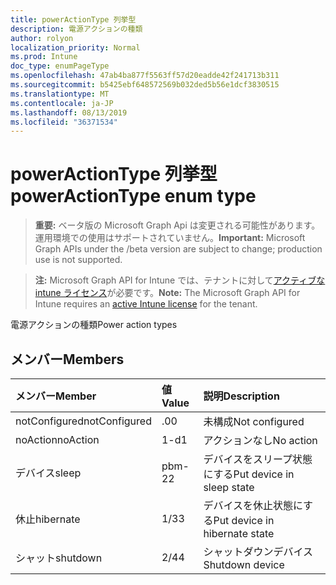 ```yaml
---
title: powerActionType 列挙型
description: 電源アクションの種類
author: rolyon
localization_priority: Normal
ms.prod: Intune
doc_type: enumPageType
ms.openlocfilehash: 47ab4ba877f5563ff57d20eadde42f241713b311
ms.sourcegitcommit: b5425ebf648572569b032ded5b56e1dcf3830515
ms.translationtype: MT
ms.contentlocale: ja-JP
ms.lasthandoff: 08/13/2019
ms.locfileid: "36371534"
---
```

# <a name="poweractiontype-enum-type"></a><span data-ttu-id="a1497-103">powerActionType 列挙型</span><span class="sxs-lookup"><span data-stu-id="a1497-103">powerActionType enum type</span></span>

> <span data-ttu-id="a1497-104">**重要:** ベータ版の Microsoft Graph Api は変更される可能性があります。運用環境での使用はサポートされていません。</span><span class="sxs-lookup"><span data-stu-id="a1497-104">**Important:** Microsoft Graph APIs under the /beta version are subject to change; production use is not supported.</span></span>

> <span data-ttu-id="a1497-105">**注:** Microsoft Graph API for Intune では、テナントに対して[アクティブな intune ライセンス](https://go.microsoft.com/fwlink/?linkid=839381)が必要です。</span><span class="sxs-lookup"><span data-stu-id="a1497-105">**Note:** The Microsoft Graph API for Intune requires an [active Intune license](https://go.microsoft.com/fwlink/?linkid=839381) for the tenant.</span></span>

<span data-ttu-id="a1497-106">電源アクションの種類</span><span class="sxs-lookup"><span data-stu-id="a1497-106">Power action types</span></span>

## <a name="members"></a><span data-ttu-id="a1497-107">メンバー</span><span class="sxs-lookup"><span data-stu-id="a1497-107">Members</span></span>
|<span data-ttu-id="a1497-108">メンバー</span><span class="sxs-lookup"><span data-stu-id="a1497-108">Member</span></span>|<span data-ttu-id="a1497-109">値</span><span class="sxs-lookup"><span data-stu-id="a1497-109">Value</span></span>|<span data-ttu-id="a1497-110">説明</span><span class="sxs-lookup"><span data-stu-id="a1497-110">Description</span></span>|
|:---|:---|:---|
|<span data-ttu-id="a1497-111">notConfigured</span><span class="sxs-lookup"><span data-stu-id="a1497-111">notConfigured</span></span>|<span data-ttu-id="a1497-112">.0</span><span class="sxs-lookup"><span data-stu-id="a1497-112">0</span></span>|<span data-ttu-id="a1497-113">未構成</span><span class="sxs-lookup"><span data-stu-id="a1497-113">Not configured</span></span>|
|<span data-ttu-id="a1497-114">noAction</span><span class="sxs-lookup"><span data-stu-id="a1497-114">noAction</span></span>|<span data-ttu-id="a1497-115">1-d</span><span class="sxs-lookup"><span data-stu-id="a1497-115">1</span></span>|<span data-ttu-id="a1497-116">アクションなし</span><span class="sxs-lookup"><span data-stu-id="a1497-116">No action</span></span>|
|<span data-ttu-id="a1497-117">デバイス</span><span class="sxs-lookup"><span data-stu-id="a1497-117">sleep</span></span>|<span data-ttu-id="a1497-118">pbm-2</span><span class="sxs-lookup"><span data-stu-id="a1497-118">2</span></span>|<span data-ttu-id="a1497-119">デバイスをスリープ状態にする</span><span class="sxs-lookup"><span data-stu-id="a1497-119">Put device in sleep state</span></span>|
|<span data-ttu-id="a1497-120">休止</span><span class="sxs-lookup"><span data-stu-id="a1497-120">hibernate</span></span>|<span data-ttu-id="a1497-121">1/3</span><span class="sxs-lookup"><span data-stu-id="a1497-121">3</span></span>|<span data-ttu-id="a1497-122">デバイスを休止状態にする</span><span class="sxs-lookup"><span data-stu-id="a1497-122">Put device in hibernate state</span></span>|
|<span data-ttu-id="a1497-123">シャット</span><span class="sxs-lookup"><span data-stu-id="a1497-123">shutdown</span></span>|<span data-ttu-id="a1497-124">2/4</span><span class="sxs-lookup"><span data-stu-id="a1497-124">4</span></span>|<span data-ttu-id="a1497-125">シャットダウンデバイス</span><span class="sxs-lookup"><span data-stu-id="a1497-125">Shutdown device</span></span>|



